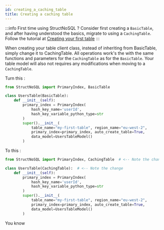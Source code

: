 ```yaml
---
id: creating_a_caching_table
title: Creating a caching table
---
```


:::info First time using StructNoSQL ?
Consider first creating a ```BasicTable```, and after having understood the basics, migrate to using a 
```CachingTable```. Follow the tutorial at [Creating your first table](../basics/creating_your_first_table.md)
:::


When creating your table client class, instead of inheriting from BasicTable, simply change it to CachingTable.
All operations work's the with the same functions and parameters for the ```CachingTable``` as for the ```BasicTable```.
Your table model will also not requires any modifications when moving to a ```CachingTable```.

Turn this :
```python
from StructNoSQL import PrimaryIndex, BasicTable

class UsersTable(BasicTable):
    def __init__(self):
        primary_index = PrimaryIndex(
            hash_key_name='userId', 
            hash_key_variable_python_type=str
        )
        super().__init__(
            table_name="my-first-table", region_name="eu-west-2", 
            primary_index=primary_index, auto_create_table=True,
            data_model=UsersTableModel()
        )
```

To this :
```python
from StructNoSQL import PrimaryIndex, CachingTable  # <-- Note the change

class UsersTable(CachingTable):  # <-- Note the change
    def __init__(self):
        primary_index = PrimaryIndex(
            hash_key_name='userId', 
            hash_key_variable_python_type=str
        )
        super().__init__(
            table_name="my-first-table", region_name="eu-west-2", 
            primary_index=primary_index, auto_create_table=True,
            data_model=UsersTableModel()
        )
```

You know 

